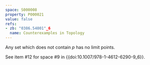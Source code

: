 ```yaml
---
space: S000008
property: P000021
value: false
refs:
- zb: "0386.54001"_6
  name: Counterexamples in Topology
---
```


Any set which does not contain $p$ has no limit points.

See item #12 for space #9 in {{doi:10.1007/978-1-4612-6290-9_6}}.
